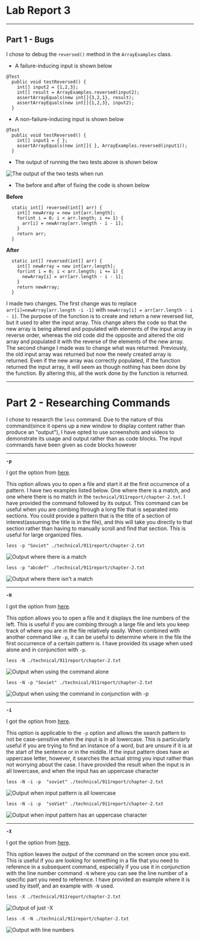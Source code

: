# Lab Report 3
___

## Part 1 - Bugs

I chose to debug the `reversed()` method in the `ArrayExamples` class.

- A failure-inducing input is shown below
```
@Test
  public void testReversed() {
    int[] input2 = {1,2,3};
    int[] result = ArrayExamples.reversed(input2);
    assertArrayEquals(new int[]{3,2,1}, result);
    assertArrayEquals(new int[]{1,2,3}, input2);
  }
```
- A non-failure-inducing input is shown below
```
@Test
  public void testReversed() {
    int[] input1 = { };
    assertArrayEquals(new int[]{ }, ArrayExamples.reversed(input1));
  }
```
- The output of running the two tests above is shown below

![The output of the two tests when run](FailedTest.png)
  
- The before and after of fixing the code is shown below

**Before**
```
  static int[] reversed(int[] arr) {
    int[] newArray = new int[arr.length];
    for(int i = 0; i < arr.length; i += 1) {
      arr[i] = newArray[arr.length - i - 1];
    }
    return arr;
  }
```

**After**
```
  static int[] reversed(int[] arr) {
    int[] newArray = new int[arr.length];
    for(int i = 0; i < arr.length; i += 1) {
      newArray[i] = arr[arr.length - i - 1];
    }
    return newArray;
  }
```

I made two changes. The first change was to replace `arr[i]=newArray[arr.length -i -1]` with `newArray[i] = arr[arr.length - i - 1]`. The purpose of the function is to create and return a new reversed list, but it used to alter the input array. This change alters the code so that the new array is being altered and populated with elements of the input array in reverse order, whereas the old code did the opposite and altered the old array and populated it with the reverse of the elements of the new array. The second change I made was to change what was returned. Previously, the old input array was returned but now the newly created array is returned. Even if the new array was correctly populated, if the function returned the input array, it will seem as though nothing has been done by the function. By altering this, all the work done by the function is returned.

___

# Part 2 - Researching Commands

I chose to research the `less` command. Due to the nature of this command(since it opens up a new window to display content rather than produce an "output"), I have opted to use screenshots and videos to demonstrate its usage and output rather than as code blocks. The input commands have been given as code blocks however  
___

**`-p`**

I got the option from [here](https://www.geeksforgeeks.org/less-command-linux-examples/).

This option allows you to open a file and start it at the first occurrence of a pattern. I have two examples listed below. One where there is a match, and one where there is no match in the `technical/911report/chapter-2.txt`. I have provided the command followed by its output. This command can be useful when you are combing through a long file that is separated into sections. You could provide a pattern that is the title of a section of interest(assuming the title is in the file), and this will take you directly to that section rather than having to manually scroll and find that section. This is useful for large organized files.

`less -p "Soviet" ./technical/911report/chapter-2.txt`

![Output where there is a match](-p1.png)



`less -p "abcdef" ./technical/911report/chapter-2.txt`

![Output where there isn't a match](-p2.png)


___

**`-N`**

I got the option from [here](https://linuxize.com/post/less-command-in-linux/).

This option allows you to open a file and it displays the line numbers of the left. This is useful if you are combing through a large file and lets you keep track of where you are in the file relatively easily. When combined with another command like `-p`, it can be useful to determine where in the file the first occurrence of a certain pattern is. I have provided its usage when used alone and in conjunction with `-p`.


`less -N ./technical/911report/chapter-2.txt`

![Output when using the command alone](-N1.png)


`less -N -p "Soviet" ./technical/911report/chapter-2.txt`

![Output when using the command in conjunction with `-p`](-N2.png)

___

**`-i`**

I got the option from [here](https://man7.org/linux/man-pages/man1/less.1.html).

This option is applicable to the `-p` option and allows the search pattern to not be case-sensitive when the input is in all lowercase. This is particularly useful if you are trying to find an instance of a word, but are unsure if it is at the start of the sentence or in the middle. If the input pattern does have an uppercase letter, however, it searches the actual string you input rather than not worrying about the case. I have provided the result when the input is in all lowercase, and when the input has an uppercase character


`less -N -i -p  "soviet" ./technical/911report/chapter-2.txt`

![Output when input pattern is all lowercase](-i1.png)


`less -N -i -p  "soViet" ./technical/911report/chapter-2.txt`

![Output when input pattern has an uppercase character](-i2.png)


___

**`-X`**

I got the option from [here](https://linuxize.com/post/less-command-in-linux/).

This option leaves the output of the command on the screen once you exit. This is useful if you are looking for something in a file that you need to reference in a subsequent command, especially if you use it in conjunction with the line number command `-N` where you can see the line number of a specific part you need to reference. I have provided an example where it is used by itself, and an example with `-N` used.

`less -X ./technical/911report/chapter-2.txt`

![Output of just `-X`](-X1.gif)



`less -X -N ./technical/911report/chapter-2.txt`

![Output with line numbers](-X2.gif)

